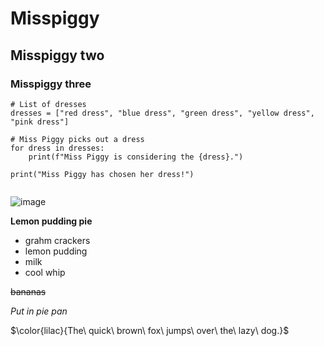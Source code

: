 # Misspiggy
## Misspiggy two
### Misspiggy three


```
# List of dresses
dresses = ["red dress", "blue dress", "green dress", "yellow dress", "pink dress"]

# Miss Piggy picks out a dress
for dress in dresses:
    print(f"Miss Piggy is considering the {dress}.")
    
print("Miss Piggy has chosen her dress!")


```

![image](https://github.com/user-attachments/assets/0a8ab0d3-7729-4ae5-ad63-930f7736f3cc)


**Lemon pudding pie**

- grahm crackers
- lemon pudding
- milk
- cool whip
  
~~bananas~~

*Put in pie pan*

$\color{lilac}{The\ quick\ brown\ fox\ jumps\ over\ the\ lazy\ dog.}$

